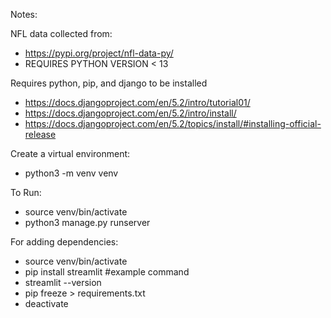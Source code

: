 Notes:

NFL data collected from:
- https://pypi.org/project/nfl-data-py/
- REQUIRES PYTHON VERSION < 13

Requires python, pip, and django to be installed
- https://docs.djangoproject.com/en/5.2/intro/tutorial01/
- https://docs.djangoproject.com/en/5.2/intro/install/
- https://docs.djangoproject.com/en/5.2/topics/install/#installing-official-release

Create a virtual environment: 
- python3 -m venv venv

To Run:
- source venv/bin/activate
- python3 manage.py runserver

For adding dependencies:
- source venv/bin/activate
- pip install streamlit #example command
- streamlit --version
- pip freeze > requirements.txt
- deactivate
